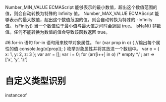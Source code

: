 Number_MIN_VALUE ECMAScript 能够表示的最小数值，超出这个数值范围的值，则会自动转换为特殊的 Infinity 值。
Number_MAX_VALUE ECMAScript 能够表示的最大数值，超出这个数值范围的值，则会自动转换为特殊的 -Infinity 值。
isFinity() 当一个数值位于最小值与最大值之间时会返回 true。
isNaN() 非数值。任何不能转换为数值的值会导致该函数返回 true。



#6.for-in 语句
for-in 语句用来枚举对象属性。
for (var prop in o) {
//输出每个属性的值
console.log(o[prop]);
}
枚举对象属性并将其放进一个数组中。
var o = { x: 1, y: 2, z: 3 };
var arr = [];
var i = 0;
for (arr[i++] in o) /* empty */ ;
arr => ['x', 'y', 'z']

# 自定义类型识别
instanceof



